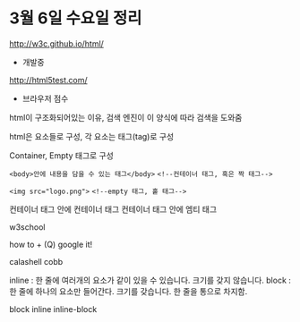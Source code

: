 # 3월 6일 수요일 정리

http://w3c.github.io/html/
- 개발중

http://html5test.com/
- 브라우저 점수

html이 구조화되어있는 이유, 검색 엔진이 이 양식에 따라 검색을 도와줌

html은 요소들로 구성, 각 요소는 태그(tag)로 구성

Container, Empty 태그로 구성

`<body>안에 내용을 담을 수 있는 태그</body>`
`<!--컨테이너 태그, 혹은 짝 태그-->`

`<img src="logo.png">`
`<!--empty 태그, 홑 태그-->`

컨테이너 태그 안에 컨테이너 태그
컨테이너 태그 안에 엠티 태그

w3school

how to + (Q)
google it!

calashell
cobb 

inline : 한 줄에 여러개의 요소가 같이 있을 수 있습니다. 크기를 갖지 않습니다.
block : 한 줄에 하나의 요소만 들어간다. 크기를 갖습니다. 한 줄을 통으로 차지함.

block 
inline
inline-block

